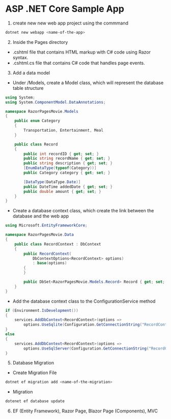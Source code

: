 # ASP .NET Core Sample App

1. create new new web app project using the commmand

```powershell
dotnet new webapp <name-of-the-app>
```

2. Inside the Pages directory

- .cshtml file that contains HTML markup with C# code using Razor syntax.
- .cshtml.cs file that contains C# code that handles page events.

3. Add a data model

- Under /Models, create a Model class, which will represent the database table structure

```csharp
using System;
using System.ComponentModel.DataAnnotations;

namespace RazorPagesMovie.Models
{
    public enum Category
    {
        Transportation, Entertainment, Meal
    }

    public class Record
    {
        public int recordID { get; set; }
        public string recordName { get; set; }
        public string description { get; set; }
        [EnumDataType(typeof(Category))]
        public Category category { get; set; }

        [DataType(DataType.Date)]
        public DateTime addedDate { get; set; }
        public double amount { get; set; }
    }
}
```

- Create a database context class, which create the link between the database and the web app

```csharp
using Microsoft.EntityFrameworkCore;

namespace RazorPagesMovie.Data
{
    public class RecordContext : DbContext
    {
        public RecordContext(
            DbContextOptions<RecordContext> options)
            : base(options)
        {
        }

        public DbSet<RazorPagesMovie.Models.Record> Record { get; set; }
    }
}
```

- Add the database context class to the ConfigurationService method

```csharp
if (Environment.IsDevelopment())
{
    services.AddDbContext<RecordContext>(options =>
        options.UseSqlite(Configuration.GetConnectionString("RecordContext")));
}
else
{
    services.AddDbContext<RecordContext>(options =>
        options.UseSqlServer(Configuration.GetConnectionString("RecordContext")));
}
```

5. Database Migration

- Create Migration File

```powershell
dotnet ef migration add <name-of-the-migration>
```

- Migration

```powershell
dotenet ef database update
```

6. EF (Entity Framework), Razor Page, Blazor Page (Components), MVC
